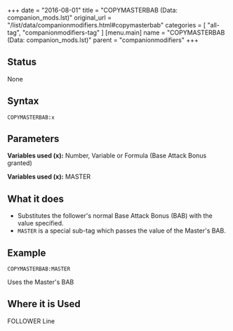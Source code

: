 +++
date = "2016-08-01"
title = "COPYMASTERBAB (Data: companion_mods.lst)"
original_url = "/list/data/companionmodifiers.html#copymasterbab"
categories = [ "all-tag", "companionmodifiers-tag" ]
[menu.main]
    name = "COPYMASTERBAB (Data: companion_mods.lst)"
    parent = "companionmodifiers"
+++

## Status

None

## Syntax

`COPYMASTERBAB:x`

## Parameters




**Variables used (x):** Number, Variable or Formula (Base Attack Bonus
granted)

**Variables used (x):** MASTER

What it does
------------

-   Substitutes the follower's normal Base Attack Bonus (BAB) with the
    value specified.
-   `MASTER` is a special sub-tag which passes the value of the
    Master's BAB.

Example
-------

`COPYMASTERBAB:MASTER`

Uses the Master's BAB

Where it is Used
----------------

FOLLOWER Line

